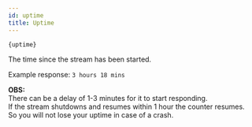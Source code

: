 ```yaml
---
id: uptime
title: Uptime
---
```


`{uptime}`

The time since the stream has been started.

Example response: `3 hours 18 mins`

**OBS:**  
There can be a delay of 1-3 minutes for it to start responding.  
If the stream shutdowns and resumes within 1 hour the counter resumes.  
So you will not lose your uptime in case of a crash. 